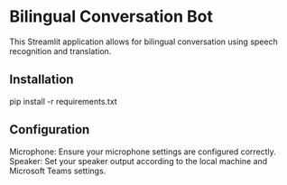 # Bilingual Conversation Bot

This Streamlit application allows for bilingual conversation using speech recognition and translation.

## Installation

pip install -r requirements.txt



## Configuration
Microphone: Ensure your microphone settings are configured correctly.
Speaker: Set your speaker output according to the local machine and Microsoft Teams settings.